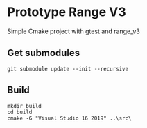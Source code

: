 # Prototype Range V3
Simple Cmake project with gtest and range_v3

## Get submodules
````
git submodule update --init --recursive
````

## Build
```
mkdir build
cd build
cmake -G "Visual Studio 16 2019" ..\src\
```


